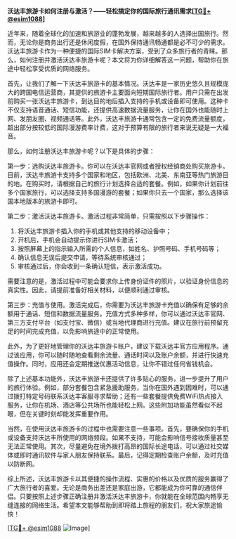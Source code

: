 **沃达丰旅游卡如何注册与激活？——轻松搞定你的国际旅行通讯需求[[TG💪+ @esim1088](https://t.me/s/esim1088)]**

近年来，随着全球化的加速和旅游业的蓬勃发展，越来越多的人选择出国旅行。然而，无论你是商务出行还是休闲度假，在国外保持通讯畅通都是必不可少的需求。沃达丰旅游卡作为一种便捷的国际SIM卡解决方案，受到了众多旅行者的青睐。那么，如何注册并激活沃达丰旅游卡呢？本文将为你详细解答这一问题，帮助你在旅途中轻松享受优质的网络服务。

首先，让我们了解一下沃达丰旅游卡的基本情况。沃达丰是一家历史悠久且规模庞大的跨国电信运营商，其提供的旅游卡主要面向短期国际旅行者。用户只需在出发前购买一张沃达丰旅游卡，到达目的地后插入支持的手机或设备即可使用。这种卡不仅支持语音通话、短信功能，还提供高速数据流量服务，让你在国外也能随时上网、发朋友圈、视频通话等。此外，沃达丰旅游卡通常包含一定的免费流量额度，超出部分按较低的国际漫游费率计费，这对于预算有限的旅行者来说无疑是一大福音。

那么，如何注册沃达丰旅游卡呢？以下是具体的步骤：

第一步：选购沃达丰旅游卡。你可以在沃达丰官网或者授权经销商处购买旅游卡。目前，沃达丰旅游卡支持多个国家和地区，包括欧洲、北美、东南亚等热门旅游目的地。在购买时，请根据自己的旅行计划选择合适的套餐。例如，如果你计划前往多个国家旅行，可以选择支持多国漫游的套餐；如果你只去一个国家，那么选择该国本地版本的旅游卡即可。

第二步：激活沃达丰旅游卡。激活过程非常简单，只需按照以下步骤操作：
1. 将沃达丰旅游卡插入你的手机或其他支持的移动设备中；
2. 开机后，手机会自动提示你进行SIM卡激活；
3. 按照屏幕上的指示输入所需的个人信息，如姓名、护照号码、手机号码等；
4. 确认信息无误后提交申请，等待系统审核通过；
5. 审核通过后，你会收到一条确认短信，表示激活成功。

需要注意的是，激活过程中可能会要求你上传身份证件的照片，以验证身份信息的真实性。因此，请提前准备好相关材料，以便顺利通过审核。

第三步：充值与使用。激活完成后，你需要为沃达丰旅游卡充值以确保有足够的余额用于通话、短信和数据流量服务。充值方式多种多样，你可以通过沃达丰官网、第三方支付平台（如支付宝、微信）或当地代理商进行充值。建议在旅行前预留充足的时间完成充值，以免影响旅途中的正常使用。

此外，为了更好地管理你的沃达丰旅游卡账户，建议下载沃达丰官方应用程序。通过该应用，你可以随时随地查看剩余流量、通话时间以及账户余额，并进行快速充值操作。同时，应用还会定期推送优惠活动信息，让你不错过任何省钱机会。

除了上述基本功能外，沃达丰旅游卡还提供了许多贴心的服务，进一步提升了用户的旅行体验。例如，部分套餐包含紧急援助服务，当你在国外遇到困难时，可以通过拨打特定号码联系沃达丰客服寻求帮助；还有一些套餐提供免费WiFi热点接入服务，让你在机场、酒店等公共场所也能轻松上网。这些附加功能虽然看似不起眼，但在关键时刻却能发挥重要作用。

当然，在使用沃达丰旅游卡的过程中也需要注意一些事项。首先，要确保你的手机或设备支持沃达丰所使用的网络频段。如果不支持，可能会影响信号接收质量甚至无法正常使用。其次，尽量避免在境外拨打高昂的国际长途电话，可以通过社交媒体或即时通讯软件与家人朋友保持联系。最后，记得定期检查账户余额，及时充值以防断网。

综上所述，沃达丰旅游卡以其便捷的操作流程、实惠的价格以及优质的服务赢得了广大旅行者的喜爱。无论是商务出差还是家庭出游，它都能成为你可靠的通信伴侣。只要按照上述步骤正确注册并激活沃达丰旅游卡，你就能在全球范围内畅享无缝连接的网络生活。希望本文能够帮助到即将踏上旅程的朋友们，祝大家旅途愉快！

[[TG💪+ @esim1088](https://t.me/s/esim1088) ![Image](https://i.postimg.cc/4NQfJmqS/Snipaste-2025-05-13-00-14-12.png)]